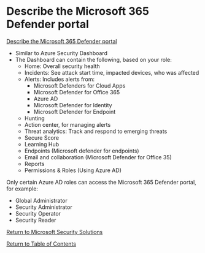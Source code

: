 # Describe the Microsoft 365 Defender portal

[Describe the Microsoft 365 Defender portal](https://docs.microsoft.com/en-us/learn/modules/describe-security-management-capabilities-of-microsoft-365/2-describe-m365-defender-portal)

* Similar to Azure Security Dashboard
* The Dashboard can contain the following, based on your role:
    * Home: Overall security health
    * Incidents: See attack start time, impacted devices, who was affected
    * Alerts: Includes alerts from:
        * Microsoft Defenders for Cloud Apps
        * Microsoft Defender for Office 365
        * Azure AD
        * Microsoft Defender for Identity
        * Microsoft Defender for Endpoint
    * Hunting
    * Action center, for managing alerts
    * Threat analytics: Track and respond to emerging threats
    * Secure Score
    * Learning Hub
    * Endpoints (Microsoft defender for endpoints)
    * Email and collaboration (Microsoft Defender for Office 35)
    * Reports
    * Permissions & Roles (Using Azure AD)

Only certain Azure AD roles can access the Microsoft 365 Defender portal, for example:
 * Global Administrator
 * Security Administrator
 * Security Operator
 * Security Reader



[Return to Microsoft Security Solutions](README.md)

[Return to Table of Contents](../README.md)